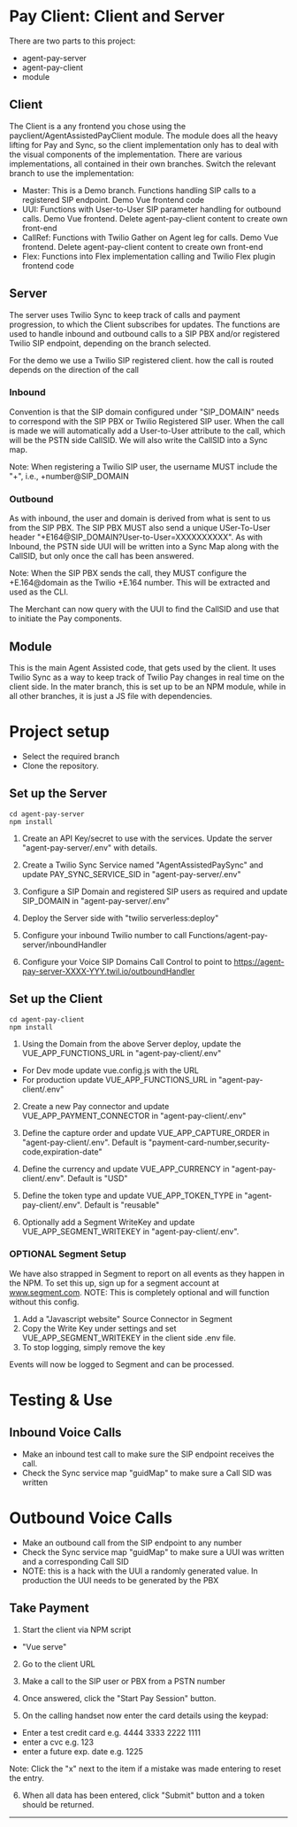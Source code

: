 # Pay Client: Client and Server

There are two parts to this project:

- agent-pay-server
- agent-pay-client
- module

## Client

The Client is a any frontend you chose using the payclient/AgentAssistedPayClient module. The module does all the heavy lifting for Pay and Sync, so the client implementation only has to deal with the visual components of the implementation. There are various implementations, all contained in their own branches. Switch the relevant branch to use the implementation:

- Master: This is a Demo branch. Functions handling SIP calls to a registered SIP endpoint. Demo Vue frontend code
- UUI: Functions with User-to-User SIP parameter handling for outbound calls. Demo Vue frontend. Delete agent-pay-client content to create own front-end
- CallRef: Functions with Twilio Gather on Agent leg for calls. Demo Vue frontend. Delete agent-pay-client content to create own front-end
- Flex: Functions into Flex implementation calling and Twilio Flex plugin frontend code

## Server

The server uses Twilio Sync to keep track of calls and payment progression, to which the Client subscribes for updates. The functions are used to handle inbound and outbound calls to a SIP PBX and/or registered Twilio SIP endpoint, depending on the branch selected.

For the demo we use a Twilio SIP registered client. how the call is routed depends on the direction of the call

### Inbound

Convention is that the SIP domain configured under "SIP_DOMAIN" needs to correspond with the SIP PBX or Twilio Registered SIP user.
When the call is made we will automatically add a User-to-User attribute to the call, which will be the PSTN side CallSID. We will
also write the CallSID into a Sync map.

Note: When registering a Twilio SIP user, the username MUST include the "+", i.e., +number@SIP_DOMAIN

### Outbound

As with inbound, the user and domain is derived from what is sent to us from the SIP PBX. The SIP PBX MUST also send a unique
USer-To-User header "+E164@SIP_DOMAIN?User-to-User=XXXXXXXXXX". As with Inbound, the PSTN side UUI will be written into
a Sync Map along with the CallSID, but only once the call has been answered.

Note: When the SIP PBX sends the call, they MUST configure the +E.164@domain as the Twilio +E.164 number. This will be extracted
and used as the CLI.

The Merchant can now query with the UUI to find the CallSID and use that to initiate the Pay components.

## Module

This is the main Agent Assisted code, that gets used by the client. It uses Twilio Sync as a way to keep track of Twilio Pay changes in real time on the client side. In the mater branch, this is set up to be an NPM module, while in all other branches, it is just a JS file with dependencies.

# Project setup

- Select the required branch
- Clone the repository.

## Set up the Server

```
cd agent-pay-server
npm install
```

1. Create an API Key/secret to use with the services. Update the server "agent-pay-server/.env" with details.

2. Create a Twilio Sync Service named "AgentAssistedPaySync" and update PAY_SYNC_SERVICE_SID in "agent-pay-server/.env"

3. Configure a SIP Domain and registered SIP users as required and update SIP_DOMAIN in "agent-pay-server/.env"

4. Deploy the Server side with "twilio serverless:deploy"

5. Configure your inbound Twilio number to call Functions/agent-pay-server/inboundHandler

6. Configure your Voice SIP Domains Call Control to point to https://agent-pay-server-XXXX-YYY.twil.io/outboundHandler

## Set up the Client

```
cd agent-pay-client
npm install
```

1. Using the Domain from the above Server deploy, update the VUE_APP_FUNCTIONS_URL in "agent-pay-client/.env"

- For Dev mode update vue.config.js with the URL
- For production update VUE_APP_FUNCTIONS_URL in "agent-pay-client/.env"

2. Create a new Pay connector and update VUE_APP_PAYMENT_CONNECTOR in "agent-pay-client/.env"

3. Define the capture order and update VUE_APP_CAPTURE_ORDER in "agent-pay-client/.env". Default is "payment-card-number,security-code,expiration-date"

4. Define the currency and update VUE_APP_CURRENCY in "agent-pay-client/.env". Default is "USD"

5. Define the token type and update VUE_APP_TOKEN_TYPE in "agent-pay-client/.env". Default is "reusable"

6. Optionally add a Segment WriteKey and update VUE_APP_SEGMENT_WRITEKEY in "agent-pay-client/.env".

### OPTIONAL Segment Setup

We have also strapped in Segment to report on all events as they happen in the NPM. To set this up, sign up for a segment account at www.segment.com.
NOTE: This is completely optional and will function without this config.

1. Add a "Javascript website" Source Connector in Segment
2. Copy the Write Key under settings and set VUE_APP_SEGMENT_WRITEKEY in the client side .env file.
3. To stop logging, simply remove the key

Events will now be logged to Segment and can be processed.

# Testing & Use

## Inbound Voice Calls

- Make an inbound test call to make sure the SIP endpoint receives the call.
- Check the Sync service map "guidMap" to make sure a Call SID was written

# Outbound Voice Calls

- Make an outbound call from the SIP endpoint to any number
- Check the Sync service map "guidMap" to make sure a UUI was written and a corresponding Call SID
- NOTE: this is a hack with the UUI a randomly generated value. In production the UUI needs to be generated by the PBX

## Take Payment

1. Start the client via NPM script

- "Vue serve"

2. Go to the client URL

3. Make a call to the SIP user or PBX from a PSTN number

4. Once answered, click the "Start Pay Session" button.

5. On the calling handset now enter the card details using the keypad:

- Enter a test credit card e.g. 4444 3333 2222 1111
- enter a cvc e.g. 123
- enter a future exp. date e.g. 1225

Note: Click the "x" next to the item if a mistake was made entering to reset the entry.

6. When all data has been entered, click "Submit" button and a token should be returned.

---
